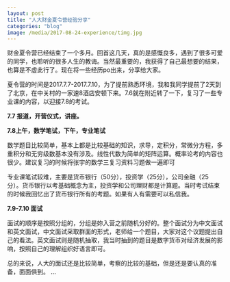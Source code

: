 ```yaml
---
layout: post
title: "人大财金夏令营经验分享"
categories: "blog"
image: /media/2017-08-24-experience/timg.jpg
---
```


财金夏令营已经结束了一个多月。回首这几天，真的是感慨良多，遇到了很多可爱的同学，也聆听的很多人生的教诲。当然最重要的，我获得了自己最想要的结果，也算是不虚此行了。现在将一些经历po出来，分享给大家。

<!--more-->

夏令营的时间是2017.7.7-2017.7.10，为了提前熟悉环境，我和我同学提前了2天到了北京，在中关村的一家速8酒店安顿下来。7.6就在附近转了一下，复习了一些专业课的内容，以迎接7.8的考试。

**7.7 报道，开营仪式，讲座。**

**7.8上午，数学笔试，下午，专业笔试**

数学题目比较简单，基本上都是比较基础的知识，求导，定积分，常微分方程，多重积分和无穷级数基本没有涉及。线性代数为简单的矩阵运算。概率论考的内容也很少。建议复习的时候将张宇的数学三复习资料习题做一遍即可

专业课笔试较难，主要是货币银行（50分），投资学（25分），公司金融（25分）。货币银行以考基础概念为主，投资学和公司理财都是计算题。当时考试结束的时候我回忆出了货币银行所有的考题。如果有人有需要可以私信我。

__7.9-7.10 面试__

面试的顺序是按照分组的，分组是妳入营之前随机分好的。整个面试分为中文面试和英文面试，中文面试采取群面的形式，老师给一个题目，大家对这个议题提出自己的看法。英文面试则是随机抽取，我当时抽到的题目是数字货币对经济发展的影响，按照自己的理解组织好语言即可。

总的来说，人大的面试还是比较简单，考察的比较的基础，但是还是要认真的准备，面面俱到。
...
